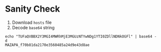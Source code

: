 # Sanity Check

1. Download `hosts` file
2. Decode `base64` string
```
echo "TUFaQVBBX2Y3MGI4MWRhMjE3MGUzNTYwNDg1YTI0ZDllNDNkOGFl" | base64 -d
MAZAPA_f70b81da2170e3560485a24d9e43d8ae
```
